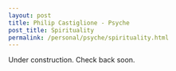 ```yaml
---
layout: post
title: Philip Castiglione - Psyche
post_title: Spirituality
permalink: /personal/psyche/spirituality.html
---
```

Under construction. Check back soon.
